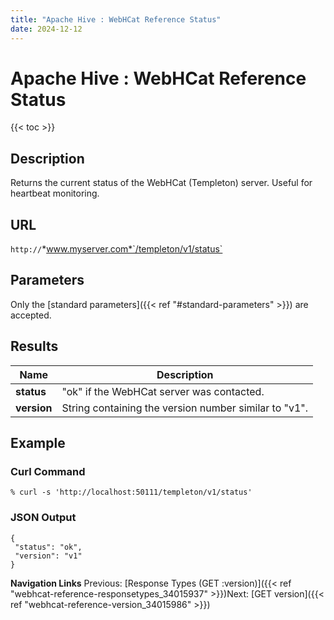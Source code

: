 ```yaml
---
title: "Apache Hive : WebHCat Reference Status"
date: 2024-12-12
---
```


# Apache Hive : WebHCat Reference Status

{{< toc >}}

## Description

Returns the current status of the WebHCat (Templeton) server. Useful for heartbeat monitoring.

## URL

`http://`*www.myserver.com*`/templeton/v1/status`

## Parameters

Only the [standard parameters]({{< ref "#standard-parameters" >}}) are accepted.

## Results

| Name | Description |
| --- | --- |
| **status** | "ok" if the WebHCat server was contacted. |
| **version** | String containing the version number similar to "v1". |

## Example

### Curl Command

```
% curl -s 'http://localhost:50111/templeton/v1/status'

```

### JSON Output

```
{
 "status": "ok",
 "version": "v1"
}

```

  

**Navigation Links**
Previous: [Response Types (GET :version)]({{< ref "webhcat-reference-responsetypes_34015937" >}})Next: [GET version]({{< ref "webhcat-reference-version_34015986" >}})



 

 

